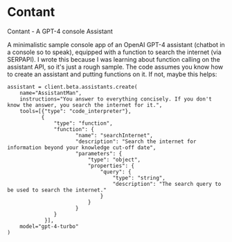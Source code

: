 # Contant
Contant - A GPT-4 console Assistant

A minimalistic sample console app of an OpenAI GPT-4 assistant (chatbot in a console so to speak), equipped with a function to search the internet (via SERPAPI).
I wrote this because I was learning about function calling on the assistant API, so it's just a rough sample.
The code assumes you know how to create an assistant and putting functions on it.
If not, maybe this helps:

```
assistant = client.beta.assistants.create(
    name="AssistantMan",
    instructions="You answer to everything concisely. If you don't know the answer, you search the internet for it.",
    tools=[{"type": "code_interpreter"},
           {
               "type": "function",
               "function": {
                      "name": "searchInternet",
                      "description": "Search the internet for information beyond your knowledge cut-off date",
                      "parameters": {
                          "type": "object",
                          "properties": {
                              "query": {
                                  "type": "string",
                                  "description": "The search query to be used to search the internet."
                              }
                          }
                      }
               }
            }],
    model="gpt-4-turbo"
)
```
